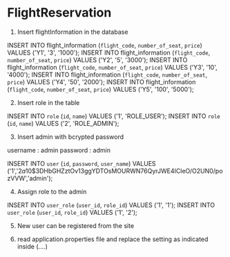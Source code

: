# FlightReservation

1. Insert flightInformation in the database

INSERT INTO flight_information (`flight_code`, `number_of_seat`, `price`) VALUES ('Y1', '3', '1000');
INSERT INTO flight_information (`flight_code`, `number_of_seat`, `price`) VALUES ('Y2', '5', '3000');
INSERT INTO flight_information (`flight_code`, `number_of_seat`, `price`) VALUES ('Y3', '10', '4000');
INSERT INTO flight_information (`flight_code`, `number_of_seat`, `price`) VALUES ('Y4', '50', '2000');
INSERT INTO flight_information (`flight_code`, `number_of_seat`, `price`) VALUES ('Y5', '100', '5000');



2. Insert role in the table

INSERT INTO `role` (`id`, `name`) VALUES ('1', 'ROLE_USER');
INSERT INTO `role` (`id`, `name`) VALUES ('2', 'ROLE_ADMIN');

3. Insert admin with bcrypted password

username : admin
password : admin

INSERT INTO `user` (`id`, `password`, `user_name`) VALUES ('1','$2a$10$3DHbGHZztOv13ggYDTOsMOURWN76QyrJWE4ICleO/O2UN0/pozVVW','admin');


4. Assign role to the admin

INSERT INTO `user_role` (`user_id`, `role_id`) VALUES ('1', '1');
INSERT INTO `user_role` (`user_id`, `role_id`) VALUES ('1', '2');

5. New user can be registered from the site

6. read application.properties file and replace the setting as indicated inside (....)
